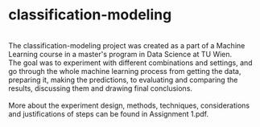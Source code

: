 # classification-modeling
<br>
The classification-modeling project was created as a part of a Machine Learning course in a master's program in Data Science at TU Wien. <br>
The goal was to experiment with different combinations and settings, and go through the whole machine learning process from getting the data, preparing it, making the predictions, to evaluating and comparing the results, discussing them and drawing final conclusions.
<br>
<br>
More about the experiment design, methods, techniques, considerations and justifications of steps can be found in Assignment 1.pdf.
